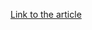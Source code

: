 [Link to the article](https://research.checkpoint.com/2023/rorschach-a-new-sophisticated-and-fast-ransomware/)
